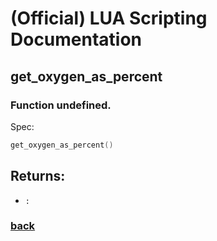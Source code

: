 
# (Official) LUA Scripting Documentation

## get_oxygen_as_percent

### Function undefined.

Spec:
```lua
get_oxygen_as_percent()
```

## Returns:
- `:` 

### [back](../other)
